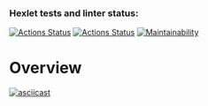 ### Hexlet tests and linter status:
[![Actions Status](https://github.com/artisangora/php-project-lvl1/workflows/hexlet-check/badge.svg)](https://github.com/artisangora/php-project-lvl1/actions)
[![Actions Status](https://github.com/artisangora/php-project-lvl1/workflows/linter/badge.svg)](https://github.com/artisangora/php-project-lvl1/actions)
[![Maintainability](https://api.codeclimate.com/v1/badges/a99a88d28ad37a79dbf6/maintainability)](https://codeclimate.com/github/codeclimate/codeclimate/maintainability)

# Overview
[![asciicast](https://asciinema.org/a/381306.svg)](https://asciinema.org/a/381306)